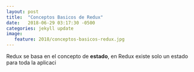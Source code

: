 ```yaml
---
layout: post
title:  "Conceptos Basicos de Redux"
date:   2018-06-29 03:17:30 -0500
categories: jekyll update	
image:
   feature: 2018/conceptos-basicos-redux.jpg
---
```


Redux se basa en el concepto de **estado**, en Redux existe solo un estado para toda la aplicaci



